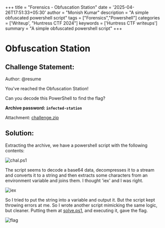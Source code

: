 +++
title = "Forensics - Obfuscation Station"
date = '2025-04-26T17:51:33+05:30'
author = "Monish Kumar"
description = "A simple obfuscated powershell script"
tags = ["Forensics","Powershell"]
categories = ['Writeup', "Huntress CTF 2024"]
keywords = ['Huntress CTF writeups']
summary = "A simple obfuscated powershell script"
+++
# Obfuscation Station
## Challenge Statement:
Author: @resume

You've reached the Obfuscation Station!  

Can you decode this PowerShell to find the flag?  

**Archive password: `infected-station`**

Attachment: [challenge.zip](/others/huntressctf-2024/obfuscation-station/challenge.zip)

## Solution:
Extracting the archive, we have a powershell script with the following contents:

![chal.ps1](/images/huntressctf-2024/obfuscation-station/1.png)

The script seems to decode a base64 data, decompresses it to a stream and converts it to a string and then extracts some characters from an environment variable and joins them. I thought 'iex' and I was right.

![iex](/images/huntressctf-2024/obfuscation-station/2.png)

So I tried to put the string into a variable and output it. But the script kept throwing errors at me. So I wrote another script mimicking the same logic, but cleaner. Putting them at [solve.ps1](/others/huntressctf-2024/obfuscation-station/solve.ps1), and executing it, gave the flag.

![flag](/images/huntressctf-2024/obfuscation-station/3.png)



